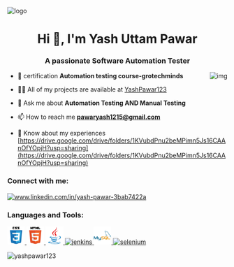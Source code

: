 ![logo](https://www.google.com/imgres?q=background%20banner%20for%20automation%20testing&imgurl=https%3A%2F%2Ft3.ftcdn.net%2Fjpg%2F01%2F36%2F51%2F44%2F360_F_136514488_j1u863gh50fsRqIFQDHIn1HW7JeHPJVz.jpg&imgrefurl=https%3A%2F%2Fstock.adobe.com%2Fsearch%3Fk%3Dsoftware%2Btester&docid=MJkCIPzCkzJcSM&tbnid=FMSa4WcCdk6eaM&vet=12ahUKEwis5t_t6_qFAxWiklYBHTZ_BfIQM3oECFsQAA..i&w=840&h=360&hcb=2&ved=2ahUKEwis5t_t6_qFAxWiklYBHTZ_BfIQM3oECFsQAA)
<h1 align="center">Hi 👋, I'm Yash Uttam Pawar</h1>
<h3 align="center">A passionate Software Automation Tester</h3>
<img align="right" widht="400" alt="img"src="[https://dribbble.com/shots/3848914-Programmer-Thomas/attachments/10055456?mode=media](https://www.google.com/imgres?q=programmer.gif&imgurl=https%3A%2F%2Fcamo.githubusercontent.com%2F19db51af5f90f1b152bc0b9078f5fe97053955be5074f03f17019c70345bdcdb%2F68747470733a2f2f6d69726f2e6d656469756d2e636f6d2f6d61782f313336302f302a37513379765349765f7430696f4a2d5a2e676966&imgrefurl=https%3A%2F%2Fgithub.com%2Frudrabarad%2FGifs&docid=CJdgcKdcN0j58M&tbnid=zhjSEq0Xd_DH7M&vet=12ahUKEwiXkt-G6_qFAxXB2DgGHQopDSAQM3oECBUQAA..i&w=680&h=428&hcb=2&ved=2ahUKEwiXkt-G6_qFAxXB2DgGHQopDSAQM3oECBUQAA)"> 

- 🌱 certification **Automation testing course-grotechminds**

- 👨‍💻 All of my projects are available at [YashPawar123](YashPawar123)

- 💬 Ask me about **Automation Testing AND Manual Testing**

- 📫 How to reach me **pawaryash1215@gmail.com**

- 📄 Know about my experiences [https://drive.google.com/drive/folders/1KVubdPnu2beMPimn5Js16CAAnOfYOpjH?usp=sharing](https://drive.google.com/drive/folders/1KVubdPnu2beMPimn5Js16CAAnOfYOpjH?usp=sharing)

<h3 align="left">Connect with me:</h3>
<p align="left">
<a href="https://linkedin.com/in/www.linkedin.com/in/yash-pawar-3bab7422a" target="blank"><img align="center" src="https://raw.githubusercontent.com/rahuldkjain/github-profile-readme-generator/master/src/images/icons/Social/linked-in-alt.svg" alt="www.linkedin.com/in/yash-pawar-3bab7422a" height="30" width="40" /></a>
</p>

<h3 align="left">Languages and Tools:</h3>
<p align="left"> <a href="https://www.w3schools.com/css/" target="_blank" rel="noreferrer"> <img src="https://raw.githubusercontent.com/devicons/devicon/master/icons/css3/css3-original-wordmark.svg" alt="css3" width="40" height="40"/> </a> <a href="https://www.w3.org/html/" target="_blank" rel="noreferrer"> <img src="https://raw.githubusercontent.com/devicons/devicon/master/icons/html5/html5-original-wordmark.svg" alt="html5" width="40" height="40"/> </a> <a href="https://www.java.com" target="_blank" rel="noreferrer"> <img src="https://raw.githubusercontent.com/devicons/devicon/master/icons/java/java-original.svg" alt="java" width="40" height="40"/> </a> <a href="https://www.jenkins.io" target="_blank" rel="noreferrer"> <img src="https://www.vectorlogo.zone/logos/jenkins/jenkins-icon.svg" alt="jenkins" width="40" height="40"/> </a> <a href="https://www.mysql.com/" target="_blank" rel="noreferrer"> <img src="https://raw.githubusercontent.com/devicons/devicon/master/icons/mysql/mysql-original-wordmark.svg" alt="mysql" width="40" height="40"/> </a> <a href="https://www.selenium.dev" target="_blank" rel="noreferrer"> <img src="https://raw.githubusercontent.com/detain/svg-logos/780f25886640cef088af994181646db2f6b1a3f8/svg/selenium-logo.svg" alt="selenium" width="40" height="40"/> </a> </p>

<p><img align="center" src="https://github-readme-stats.vercel.app/api/top-langs?username=yashpawar123&show_icons=true&locale=en&layout=compact" alt="yashpawar123" /></p>

